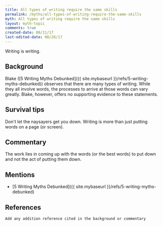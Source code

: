 ```yaml
---
title: All types of writing require the same skills
permalink: /myths/all-types-of-writing-require-the-same-skills
myth: All types of writing require the same skills
layout: myth-topic
comments: true
created-date: 08/11/17
last-edited-date: 08/28/17
---
```


Writing is writing.

## Background

Blake ([5 Writing Myths Debunked]({{ site.mybaseurl }}/refs/5-writing-myths-debunked)) observes that there are many types of writing. While they all involve words, the processes to arrive at those words can vary greatly. Blake, however, offers no supporting evidence to these statements.

## Survival tips

Don't let the naysayers get you down. Writing is more than just putting words on a page (or screen). 

## Commentary

The work lies in coming up with the words (or the best words) to put down and not the act of putting them down.

## Mentions

* [5 Writing Myths Debunked]({{ site.mybaseurl }}/refs/5-writing-myths-debunked)

## References

```Add any addition reference cited in the background or commentary```


